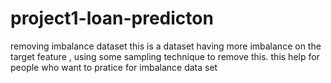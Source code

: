 # project1-loan-predicton
removing imbalance dataset 
this is a dataset having more imbalance on the target feature , using some sampling technique to remove this. 
this help for people who want to pratice for imbalance data set
